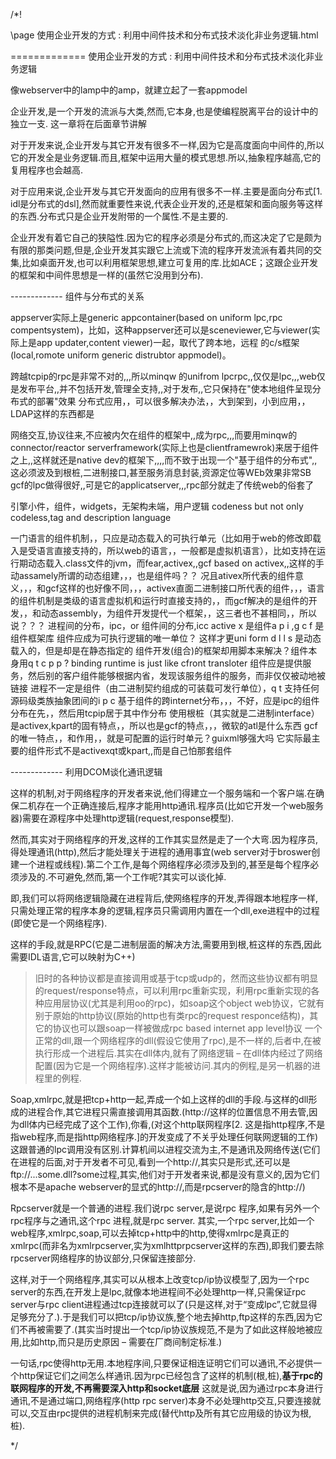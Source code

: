 ﻿/*!

\page 使用企业开发的方式 : 利用中间件技术和分布式技术淡化非业务逻辑.html

============= 使用企业开发的方式 : 利用中间件技术和分布式技术淡化非业务逻辑

像webserver中的lamp中的amp，就建立起了一套appmodel





企业开发,是一个开发的流派与大类,然而,它本身,也是使编程脱离平台的设计中的独立一支. 这一章将在后面章节讲解

对于开发来说,企业开发与其它开发有很多不一样,因为它是高度面向中间件的,所以它的开发全是业务逻辑.而且,框架中运用大量的模式思想.所以,抽象程序越高,它的复用程序也会越高.

对于应用来说,企业开发与其它开发面向的应用有很多不一样.主要是面向分布式[1. idl是分布式的dsl],然而就重要性来说,代表企业开发的,还是框架和面向服务等这样的东西.分布式只是企业开发附带的一个属性.不是主要的.

企业开发有着它自己的狭隘性.因为它的程序必须是分布式的,而这决定了它是颇为有限的那类问题,但是,企业开发其实跟它上流或下流的程序开发流派有着共同的交集,比如桌面开发,也可以利用框架思想,建立可复用的库.比如ACE；这跟企业开发的框架和中间件思想是一样的(虽然它没用到分布).


------------- 组件与分布式的关系

appserver实际上是generic appcontainer(based on uniform lpc,rpc compentsystem)，比如，这种appserver还可以是sceneviewer,它与viewer(实际上是app updater,content viewer)一起，取代了跨本地，远程 的c/s框架(local,romote uniform generic distrubtor appmodel)。

跨越tcpip的rpc是非常不对的,,,所以minqw 的unifrom lpcrpc,,仅仅是lpc,,,web仅是发布平台,,并不包括开发,管理全支持,,对于发布,,它只保持在"使本地组件呈现分布式的部署"效果
分布式应用，，可以很多解决办法，，大到架到，小到应用，，LDAP这样的东西都是

网络交互,协议往来,不应被内欠在组件的框架中,,成为rpc,,,而要用minqw的connector/reactor serverframework(实际上也是clientframewrok)来居于组件之上,,这样就还是native dev的框架下,,,,而不致于出现一个"基于组件的分布式",,这必须波及到根桩,二进制接口,甚至服务消息封装,资源定位等WEb效果非常SB
gcf的lpc做得很好,,可是它的applicatserver,,,rpc部分就走了传统web的俗套了



引擎小件，组件，widgets，无架构未端，用户逻辑
codeness but not only codeless,tag and description language


一门语言的组件机制，，只应是动态载入的可执行单元（比如用于web的修改即载入是受语言直接支持的，所以web的语言，，一般都是虚拟机语言），比如支持在运行期动态载入.class文件的jvm，而fear,activex,,gcf based on activex,,这样的手动assamely所谓的动态组建，，，也是组件吗？？
况且ativex所代表的组件意义，，，和gcf这样的也好像不同，，，activex直面二进制接口所代表的组件，，，语言的组件机制是类级的语言虚拟机和运行时直接支持的，，而gcf解决的是组件的开发，，和动态assembly，为组件开发提代一个框架，，这三者也不甚相同，，所以说？？？
进程间的分布，ipc，or 组件间的分布,icc
active x 是组件a p i ,g c f 是组件框架库
组件应成为可执行逻辑的唯一单位？
这样才更uni form
d l l s 是动态载入的，但是却是在静态指定的
组件开发(组合)的框架却用脚本来解决？组件本身用q t c p p ?
binding runtime is just like cfront transloter
组件应是提供服务，然后别的客户组件能够根据内省，发现该服务组件的服务，而非仅仅被动地被链接
进程不一定是组件（由二进制契约组成的可装载可发行单位），q t 支持任何源码级类族抽象团间的i p c
基于组件的跨internet分布，，，不好，应是ipc的组件分布在先，，然后用tcpip居于其中作分布
使用根桩（其实就是二进制interface）是activex,kpart的固有特点，，所以也是gcf的特点，，，微软的atl是什么东西
gcf的唯一特点，，和作用，，就是可配置的运行时单元？guixml够强大吗
它实际最主要的组件形式不是activexqt或kpart,,而是自己怕那套组件


------------- 利用DCOM谈化通讯逻辑


这样的机制,对于网络程序的开发者来说,他们得建立一个服务端和一个客户端.在确保二机存在一个正确连接后,程序才能用http通讯.程序员(比如它开发一个web服务器)需要在源程序中处理http逻辑(request,response模型).

然而,其实对于网络程序的开发,这样的工作其实显然是走了一个大弯.因为程序员,得处理通讯(http),然后才能处理关于进程的通用事宜(web server对于broswer创建一个进程或线程).第二个工作,是每个网络程序必须涉及到的,甚至是每个程序必须涉及的.不可避免,然而,第一个工作呢?其实可以谈化掉.

即,我们可以将网络逻辑隐藏在进程背后,使网络程序的开发,弄得跟本地程序一样,只需处理正常的程序本身的逻辑,程序员只需调用内置在一个dll,exe进程中的过程(即使它是一个网络程序).

这样的手段,就是RPC(它是二进制层面的解决方法,需要用到根,桩这样的东西,因此需要IDL语言,它可以映射为C++)
>旧时的各种协议都是直接调用或基于tcp或udp的，然而这些协议都有明显的request/response特点，可以利用rpc重新实现，利用rpc重新实现的各种应用层协议(尤其是利用oo的rpc)，如soap这个object web协议，它就有别于原始的http协议(原始的http也有类rpc的request responce结构)，其它的协议也可以跟soap一样被做成rpc based internet app level协议
一个正常的dll,跟一个网络程序的dll(假设它使用了rpc),是不一样的,后者中,在被执行形成一个进程后.其实在dll体内,就有了网络逻辑 – 在dll体内经过了网络配置(因为它是一个网络程序).这样才能被访问.其内的例程,是另一机器的进程里的例程.

Soap,xmlrpc,就是把tcp+http一起,弄成一个如上这样的dll的手段.与这样的dll形成的进程合作,其它进程只需直接调用其函数.(http://这样的位置信息不用去管,因为dll体内已经完成了这个工作),你看,(对这个http联网程序[2. 这是指http程序,不是指web程序,而是指http网络程序.]的开发变成了不关乎处理任何联网逻辑的工作)这跟普通的lpc调用没有区别.计算机间以进程交流为主,不是通讯及网络传送(它们在进程的后面,对于开发者不可见,看到一个http://,其实只是形式,还可以是ftp://...some.dll?some过程,其实,他们对于开发者来说,都是没有意义的,因为它们根本不是apache webserver的显式的http://,而是rpcserver的隐含的http://)

Rpcserver就是一个普通的进程.我们说rpc server,是说rpc 程序,如果有另外一个rpc程序与之通讯,这个rpc 进程,就是rpc server. 其实,一个rpc server,比如一个web程序,xmlrpc,soap,可以去掉tcp+http中的http,使得xmlrpc是真正的xmlrpc(而非名为xmlrpcserver,实为xmlhttprpcserver这样的东西),即我们要去除rpcserver网络程序的协议部分,只保留连接部分.

这样,对于一个网络程序,其实可以从根本上改变tcp/ip协议模型了,因为一个rpc server的东西,在开发上是lpc,就像本地进程间不必处理http一样,只需保证rpc server与rpc client进程通过tcp连接就可以了(只是这样,对于“变成lpc”,它就显得足够充分了.).于是我们可以把tcp/ip协议族,整个地去掉http,ftp这样的东西,因为它们不再被需要了.(其实当时提出一个tcp/ip协议族规范,不是为了如此这样般地被应用,比如http,而只是历史原因 – 需要在厂商间制定标准.)

一句话,rpc使得http无用.本地程序间,只要保证相连证明它们可以通讯,不必提供一个http保证它们之间怎么样通讯.因为rpc已经包含了这样的机制(根,桩),**基于rpc的联网程序的开发,不再需要深入http和socket底层** 这就是说,因为通过rpc本身进行通讯,不是通过端口,网络程序(http rpc server)本身不必处理http交互,只要连接就可以,交互由rpc提供的进程机制来完成(替代http及所有其它应用级的协议为根,桩).

*/